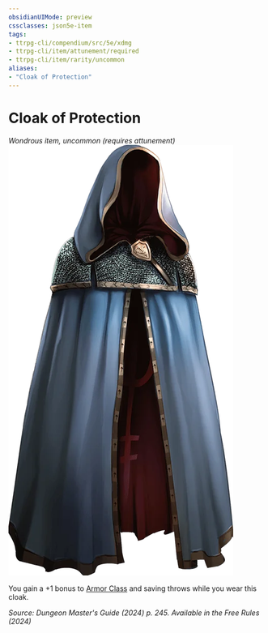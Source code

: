 ```yaml
---
obsidianUIMode: preview
cssclasses: json5e-item
tags:
- ttrpg-cli/compendium/src/5e/xdmg
- ttrpg-cli/item/attunement/required
- ttrpg-cli/item/rarity/uncommon
aliases: 
- "Cloak of Protection"
---
```

# Cloak of Protection
*Wondrous item, uncommon (requires attunement)*  
![](Misc%20Files/CLI/compendium/items/img/cloak-of-protection.webp#right)


You gain a +1 bonus to [Armor Class](Misc%20Files/CLI/rules/variant-rules/armor-class-xphb.md) and saving throws while you wear this cloak.

*Source: Dungeon Master's Guide (2024) p. 245. Available in the Free Rules (2024)*